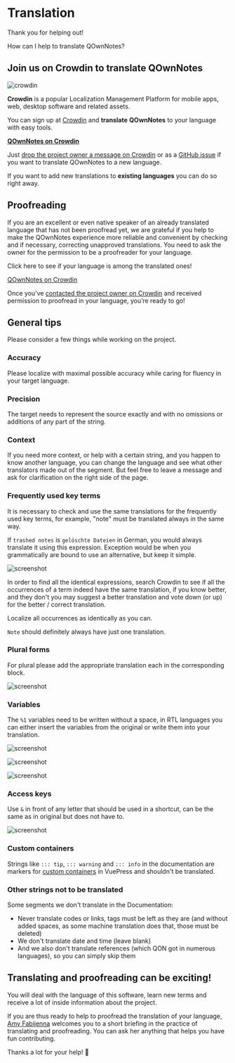 # Translation

Thank you for helping out!

How can I help to translate QOwnNotes?

## Join us on Crowdin to translate QOwnNotes

![crowdin](/img/crowdin.png)

**Crowdin** is a popular Localization Management Platform for mobile apps, web,
desktop software and related assets.

You can sign up at [Crowdin](https://crowdin.com/project/qownnotes/invite) and
**translate** **QOwnNotes** to your language with easy tools.

**[QOwnNotes on Crowdin](https://crowdin.com/project/qownnotes/invite)**

Just [drop the project owner a message on Crowdin](https://crowdin.com/profile/pbek)
or as a [GitHub issue](https://github.com/pbek/QOwnNotes/issues) if you want to
translate QOwnNotes to a new language.

If you want to add new translations to **existing languages** you can do so right away.

## Proofreading

If you are an excellent or even native speaker of an already translated language
that has not been proofread yet, we are grateful if you help to make the QOwnNotes
experience more reliable and convenient by checking and if necessary, correcting
unapproved translations. You need to ask the owner for the permission to be a
proofreader for your language.

Click here to see if your language is among the translated ones! 

[QOwnNotes on Crowdin](https://translate.qownnotes.org/)

Once you’ve [contacted the project owner on Crowdin](https://crowdin.com/profile/pbek)
and received permission to proofread in your language, you’re ready to go!

## General tips

Please consider a few things while working on the project.

### Accuracy

Please localize with maximal possible accuracy while caring for fluency in your target language.

### Precision

The target needs to represent the source exactly and with no omissions or additions of any part of the string.

### Context

If you need more context, or help with a certain string, and you happen to know another language,
you can change the language and see what other translators made out of the segment.
But feel free to leave a message and ask for clarification on the right side of the page. 

### Frequently used key terms

It is necessary to check and use the same translations for the frequently used key terms,
for example, "note" must be translated always in the same way. 

If `trashed notes` is `gelöschte Dateien` in German, you would always translate it using this expression.
Exception would be when you grammatically are bound to use an alternative, but keep it simple.

![screenshot](/img/crowdin/screenshot-7.png)

In order to find all the identical expressions, search Crowdin to see if all the occurrences
of a term indeed have the same translation, if you know better, and they don't you may
suggest a better translation and vote down (or up) for the better / correct translation.

Localize all occurrences as identically as you can.

`Note` should definitely always have just one translation.

### Plural forms

For plural please add the appropriate translation each in the corresponding block.

![screenshot](/img/crowdin/screenshot-4.png)

### Variables

The `%1` variables need to be written without a space, in RTL languages you can either
insert the variables from the original or write them into your translation.

![screenshot](/img/crowdin/screenshot-1.png)

![screenshot](/img/crowdin/screenshot-5.png)

![screenshot](/img/crowdin/screenshot-3.png)

### Access keys

Use `&` in front of any letter that should be used in a shortcut, can be the same
as in original but does not have to.

![screenshot](/img/crowdin/screenshot-4.png)

### Custom containers

Strings like `::: tip`, `::: warning` and `::: info` in the documentation are markers for
[custom containers](https://vuepress.vuejs.org/guide/markdown.html#custom-containers) in VuePress
and shouldn't be translated.
   
### Other strings not to be translated

Some segments we don't translate in the Documentation:

- Never translate codes or links, tags must be left as they are
  (and without added spaces, as some machine translation does that, those must be deleted)
- We don't translate date and time (leave blank)
- And we also don't translate references (which QON got in numerous languages),
  so you can simply skip them

## Translating and proofreading can be exciting!

You will deal with the language of this software, learn new terms and receive
a lot of inside information about the project.

If you are thus ready to help to proofread the translation of your language,
[Amy Fabijenna](https://crowdin.com/profile/rawfreeamy) welcomes you to a short
briefing in the practice of translating and proofreading.
You can ask her anything that helps you have fun contributing.

Thanks a lot for your help! 🙂

